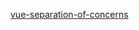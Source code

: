 [vue-separation-of-concerns](https://vuejs.org/v2/guide/single-file-components.html#What-About-Separation-of-Concerns)